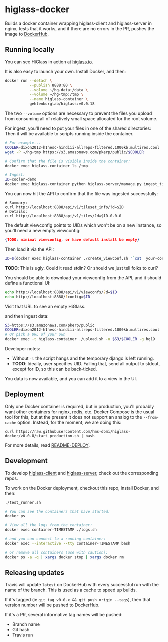 # higlass-docker

Builds a docker container wrapping higlass-client and higlass-server in nginx,
tests that it works, and if there are no errors in the PR, pushes the image to 
[DockerHub](https://hub.docker.com/r/gehlenborglab/higlass/).

## Running locally

You can see HiGlass in action at [higlass.io](http://higlass.io/).

It is also easy to launch your own. Install Docker, and then:
```bash
docker run --detach \
           --publish 8888:80 \
           --volume ~/hg-data:/data \
           --volume ~/hg-tmp:/tmp \
           --name higlass-container \
           gehlenborglab/higlass:v0.0.18
```
The two `--volume` options are necessary to prevent the files you upload from consuming
all of relatively small space allocated for the root volume.

For ingest, you'll need to put your files in one of the shared directories: Then it will
be available to scripts running inside the container.
```bash
# For example...
COOLER=dixon2012-h1hesc-hindiii-allreps-filtered.1000kb.multires.cool 
wget -P ~/hg-tmp https://s3.amazonaws.com/pkerp/public/$COOLER

# Confirm that the file is visible inside the container:
docker exec higlass-container ls /tmp

# Ingest:
ID=cooler-demo
docker exec higlass-container python higlass-server/manage.py ingest_tileset --filename /tmp/$COOLER --filetype cooler --datatype matrix --uid $ID
```

You can now hit the API to confirm that the file was ingested successfully:
```
# Summary:
curl http://localhost:8888/api/v1/tileset_info/?d=$ID
# Details:
curl http://localhost:8888/api/v1/tiles/?d=$ID.0.0.0
```

The default viewconfig points to UIDs which won't be on a new instance,
so you'll need a new empty viewconfig:
```json
{TODO: minimal viewconfig, or have default install be empty}
```

Then load it via the API:
```bash
ID=$(docker exec higlass-container ./create_viewconf.sh "`cat  your-config.json`")
```
**TODO**: This is ugly. Could it read stdin? Or should we just tell folks to curl?

You should be able to download your viewconfig from the API,
and it should define a functional UI:
```bash
echo http://localhost:8888/api/v1/viewconfs/?d=$ID
echo http://localhost:8888/?config=$ID
```

Visit that URL to see an empty HiGlass.

and then ingest data:
```bash
S3=https://s3.amazonaws.com/pkerp/public
COOLER=dixon2012-h1hesc-hindiii-allreps-filtered.1000kb.multires.cool
# Or pick a URL of your own
docker exec -t higlass-container ./upload.sh -u $S3/$COOLER -g hg19
```
Developer notes: 
- Without `-t` the script hangs and the temporary django is left running.
- **TODO**: Ideally, user specifies UID. Failing that, send all output to stdout,
except for ID, so this can be back-ticked.

You data is now available, and you can add it to a view in the UI.


## Deployment

Only one Docker container is required, but in production, you'll probably
want other containers for nginx, redis, etc. Docker Compose is the usual tool
for this, but at the present it does not support an analog to the `--from-cache`
option. Instead, for the moment, we are doing this:
```
curl https://raw.githubusercontent.com/hms-dbmi/higlass-docker/v0.0.8/start_production.sh | bash
```

For more details, read [README-DEPLOY](README-DEPLOY.md).


## Development

To develop [higlass-client](https://github.com/hms-dbmi/higlass) and
[higlass-server](https://github.com/hms-dbmi/higlass-server),
check out the corresponding repos. 

To work on the Docker deployment, checkout this repo, install Docker, and then:

```bash
./test_runner.sh

# You can see the containers that have started:
docker ps

# View all the logs from the container:
docker exec container-TIMESTAMP ./logs.sh

# and you can connect to a running container:
docker exec --interactive --tty container-TIMESTAMP bash

# or remove all containers (use with caution):
docker ps -a -q | xargs docker stop | xargs docker rm
```


## Releasing updates

Travis will update `latest` on DockerHub with every successful run
with the name of the branch. This is used as a cache to speed up builds.

If it's tagged (ie `git tag v0.0.x && git push origin --tags`),
then that version number will be pushed to DockerHub.

If it's a PR, several informative tag names will be pushed:
- Branch name
- Git hash
- Travis run
